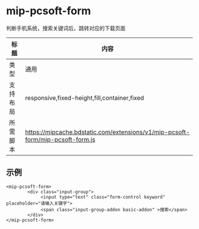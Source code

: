 ﻿
# mip-pcsoft-form

判断手机系统，搜索关键词后，跳转对应的下载页面

标题|内容
----|----
类型|通用
支持布局|responsive,fixed-height,fill,container,fixed
所需脚本|https://mipcache.bdstatic.com/extensions/v1/mip-pcsoft-form/mip-pcsoft-form.js


## 示例

```
<mip-pcsoft-form>
		<div class="input-group">
             <input type="text" class="form-control keyword" placeholder="请输入关键字">
             <span class="input-group-addon basic-addon" >搜索</span>
        </div>
</mip-pcsoft-form>

